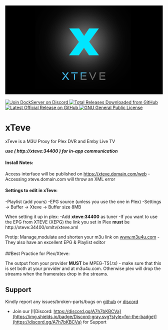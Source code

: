 ![Image of DockServer](/img/container_images/docker-xteve.png)

<p align="left">
    <a href="https://discord.gg/FYSvu83caM">
        <img src="https://discord.com/api/guilds/830478558995415100/widget.png?label=Discord%20Server&logo=discord" alt="Join DockServer on Discord">
    </a>
        <a href="https://github.com/dockserver/dockserver/releases">
        <img src="https://img.shields.io/github/downloads/dockserver/dockserver/total?label=Total%20Downloads&logo=github" alt="Total Releases Downloaded from GitHub">
    </a>
    <a href="https://github.com/dockserver/dockserver/releases/latest">
        <img src="https://img.shields.io/github/v/release/dockserver/dockserver?include_prereleases&label=Latest%20Release&logo=github" alt="Latest Official Release on GitHub">
    </a>
    <a href="https://github.com/dockserver/dockserver/blob/master/LICENSE">
        <img src="https://img.shields.io/github/license/dockserver/dockserver?label=License&logo=gnu" alt="GNU General Public License">
    </a>
</p>


# xTeve

 xTeve is a M3U Proxy for Plex DVR and Emby Live TV

**_use ( http://xteve:34400 ) for in-app communication_**

#### **Install Notes:**

Access interface will be published on https://xteve.domain.com/web - Accessing xteve.domain.com will throw an XML error

#### Settings to edit in xTeve:

-Playlist (add yours)
-EPG source (unless you use the one in Plex)
-Settings -> Buffer -> Xteve -> Buffer size 8MB

When setting it up in plex:
-Add **xteve:34400** as tuner
-If you want to use the EPG from XTEVE (XEPG) the link you set in Plex **must** be
http://xteve:34400/xmltv/xteve.xml

Protip: Manage,modulate and shorten your m3u link on www.m3u4u.com - They also have an excellent EPG & Playlist editor

####

##Best Practice for Plex/Xteve:

The output from your provider **MUST** be MPEG-TS(.ts) - make sure that this is set both at your provider and at m3u4u.com. Otherwise plex will drop the streams when the framerates drop in the streams.

## Support

Kindly report any issues/broken-parts/bugs on [github](https://github.com/dockserver/dockserver/issues) or [discord](https://discord.gg/A7h7bKBCVa)

- Join our [![Discord: https://discord.gg/A7h7bKBCVa](https://img.shields.io/badge/Discord-gray.svg?style=for-the-badge)](https://discord.gg/A7h7bKBCVa) for Support

